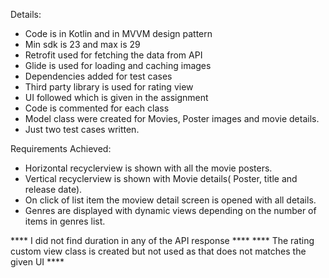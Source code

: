 
Details:
 * Code is in Kotlin and in MVVM design pattern
 * Min sdk is 23 and max is 29
 * Retrofit used for fetching the data from API
 * Glide is used for loading and caching images
 * Dependencies added for test cases
 * Third party library is used for rating view
 * UI followed which is given in the assignment
 * Code is commented for each class
 * Model class were created for Movies, Poster images and movie details.
 * Just two test cases written.


Requirements Achieved:
 * Horizontal recyclerview is shown with all the movie posters.
 * Vertical recyclerview is shown with Movie details( Poster, title and release date).
 * On click of list item the moview detail screen is opened with all details.
 * Genres are displayed with dynamic views depending on the number of items in genres list.


 **** I did not find duration in any of the API response ****
 **** The rating custom view class is created but not used as that does not matches the given UI ****
